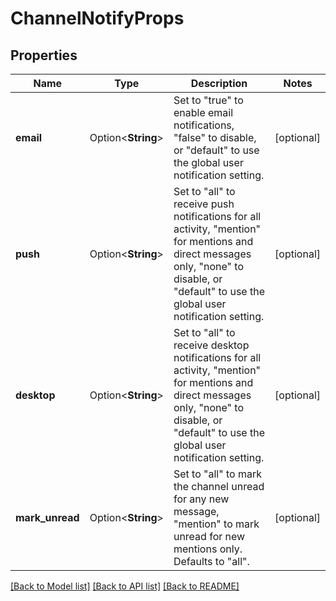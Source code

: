 # ChannelNotifyProps

## Properties

Name | Type | Description | Notes
------------ | ------------- | ------------- | -------------
**email** | Option<**String**> | Set to \"true\" to enable email notifications, \"false\" to disable, or \"default\" to use the global user notification setting. | [optional]
**push** | Option<**String**> | Set to \"all\" to receive push notifications for all activity, \"mention\" for mentions and direct messages only, \"none\" to disable, or \"default\" to use the global user notification setting. | [optional]
**desktop** | Option<**String**> | Set to \"all\" to receive desktop notifications for all activity, \"mention\" for mentions and direct messages only, \"none\" to disable, or \"default\" to use the global user notification setting. | [optional]
**mark_unread** | Option<**String**> | Set to \"all\" to mark the channel unread for any new message, \"mention\" to mark unread for new mentions only. Defaults to \"all\". | [optional]

[[Back to Model list]](../README.md#documentation-for-models) [[Back to API list]](../README.md#documentation-for-api-endpoints) [[Back to README]](../README.md)


